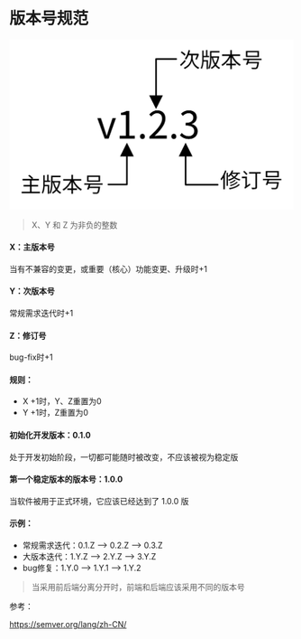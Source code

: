 # 版本号规范



![img](imgs/version_001.png)

>  X、Y 和 Z 为非负的整数

#### X：主版本号

当有不兼容的变更，或重要（核心）功能变更、升级时+1

#### Y：次版本号

常规需求迭代时+1

#### Z：修订号

bug-fix时+1



#### 规则：

- X +1时，Y、Z重置为0
- Y +1时，Z重置为0



#### 初始化开发版本：0.1.0

处于开发初始阶段，一切都可能随时被改变，不应该被视为稳定版



#### 第一个稳定版本的版本号：1.0.0

当软件被用于正式环境，它应该已经达到了 1.0.0 版



#### 示例：

- 常规需求迭代：0.1.Z —> 0.2.Z —> 0.3.Z
- 大版本迭代：1.Y.Z —> 2.Y.Z —> 3.Y.Z
- bug修复：1.Y.0 —> 1.Y.1 —> 1.Y.2



> 当采用前后端分离分开时，前端和后端应该采用不同的版本号



参考：

https://semver.org/lang/zh-CN/